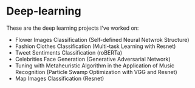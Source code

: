 # Deep-learning
These are the deep learning projects I've worked on:

- Flower Images Classification (Self-defined Neural Netwrok Structure)
- Fashion Clothes Classification (Multi-task Learning with Resnet)
- Tweet Sentiments Classification (roBERTa)
- Celebrities Face Generation (Generative Adversarial Network)
- Tuning with Metaheuristic Algorithm in the Application of Music Recognition (Particle Swamp Optimization with VGG and Resnet)
- Map Images Classification (Resnet)
